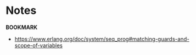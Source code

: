 # Notes

**BOOKMARK**

- https://www.erlang.org/doc/system/seq_prog#matching-guards-and-scope-of-variables
